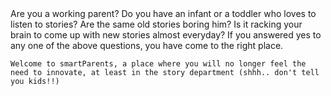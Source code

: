 <!DOCTYPE html>
<html>
<head>
    <meta charset="UTF-8" />
    <title>Bedtime stories for Kids</title>
</head>
<body>
    Are you a working parent? 
    Do you have an infant or a toddler who loves to listen to stories?
    Are the same old stories boring him? 
    Is it racking your brain to come up with new stories almost everyday? 
    If you answered yes to any one of the above questions, you have come to the right place.
    
    Welcome to smartParents, a place where you will no longer feel the need to innovate, at least in the story department (shhh.. don't tell you kids!!)
</body>
</html>
